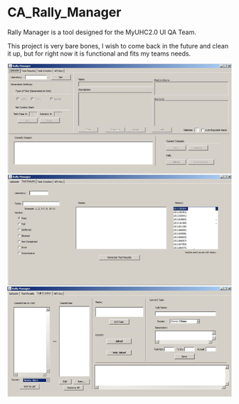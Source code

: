 # CA_Rally_Manager
Rally Manager is a tool designed for the MyUHC2.0 UI QA Team.


This project is very bare bones, I wish to come back in the future and clean it up, but for right now it is functional and fits my teams needs. 

![Uploader](https://raw.githubusercontent.com/JeremyAlosio/CA_Rally_Manager/master/ReadMeImages/Uploader.JPG)
![Test Results](https://raw.githubusercontent.com/JeremyAlosio/CA_Rally_Manager/master/ReadMeImages/Test_Results.JPG)
![Task Creator](https://raw.githubusercontent.com/JeremyAlosio/CA_Rally_Manager/master/ReadMeImages/Task_Creator.JPG)



